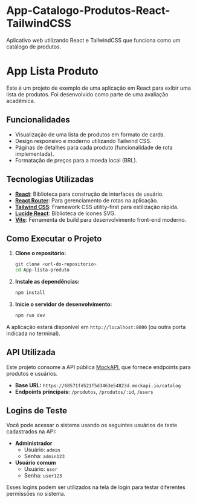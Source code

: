 # App-Catalogo-Produtos-React-TailwindCSS
Aplicativo web utilizando React e TailwindCSS que funciona como um catálogo de produtos.

# App Lista Produto

Este é um projeto de exemplo de uma aplicação em React para exibir uma lista de produtos. Foi desenvolvido como parte de uma avaliação acadêmica.

## Funcionalidades

-   Visualização de uma lista de produtos em formato de cards.
-   Design responsivo e moderno utilizando Tailwind CSS.
-   Páginas de detalhes para cada produto (funcionalidade de rota implementada).
-   Formatação de preços para a moeda local (BRL).

## Tecnologias Utilizadas

-   **[React](https://reactjs.org/)**: Biblioteca para construção de interfaces de usuário.
-   **[React Router](https://reactrouter.com/)**: Para gerenciamento de rotas na aplicação.
-   **[Tailwind CSS](https://tailwindcss.com/)**: Framework CSS utility-first para estilização rápida.
-   **[Lucide React](https://lucide.dev/)**: Biblioteca de ícones SVG.
-   **[Vite](https://vitejs.dev/)**: Ferramenta de build para desenvolvimento front-end moderno.

## Como Executar o Projeto

1.  **Clone o repositório:**
    ```bash
    git clone <url-do-repositorio>
    cd App-lista-produto
    ```

2.  **Instale as dependências:**
    ```bash
    npm install
    ```

3.  **Inicie o servidor de desenvolvimento:**
    ```bash
    npm run dev
    ```

A aplicação estará disponível em `http://localhost:8000` (ou outra porta indicada no terminal).

## API Utilizada

Este projeto consome a API pública [MockAPI](https://68571fd521f5d3463e54823d.mockapi.io/catalog), que fornece endpoints para produtos e usuários.

- **Base URL:** `https://68571fd521f5d3463e54823d.mockapi.io/catalog`
- **Endpoints principais:** `/produtos`, `/produtos/:id`, `/users`

## Logins de Teste

Você pode acessar o sistema usando os seguintes usuários de teste cadastrados na API:

- **Administrador**
  - Usuário: `admin`
  - Senha: `admin123`
- **Usuário comum**
  - Usuário: `user`
  - Senha: `user123`

Esses logins podem ser utilizados na tela de login para testar diferentes permissões no sistema.
